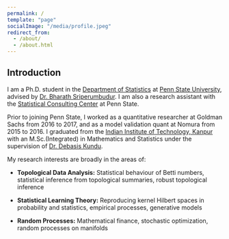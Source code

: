```yaml
---
permalink: /
template: "page"
socialImage: "/media/profile.jpeg"
redirect_from:
  - /about/
  - /about.html
---
```

## Introduction

I am a Ph.D. student in the [Department of Statistics](http://stat.psu.edu/) at [Penn State University](https://www.psu.edu/), advised by [Dr. Bharath Sriperumbudur](http://personal.psu.edu/bks18/). I am also a research assistant with the [Statistical Consulting Center](https://scc.stat.psu.edu/) at Penn State.

Prior to joining Penn State, I worked as a quantitative researcher at Goldman Sachs from 2016 to 2017, and as a model validation quant at Nomura from 2015 to 2016. I graduated from the [Indian Institute of Technology, Kanpur](https://www.iitk.ac.in/) with an M.Sc.(Integrated) in Mathematics and Statistics under the supervision of [Dr. Debasis Kundu](http://home.iitk.ac.in/~kundu/kundu.html).


My research interests are broadly in the areas of:

* **Topological Data Analysis:** Statistical behaviour of Betti numbers, statistical inference from topological summaries, robust topological inference

* **Statistical Learning Theory:** Reproducing kernel Hilbert spaces in probability and statistics, empirical processes, generative models

* **Random Processes:** Mathematical finance, stochastic optimization, random processes on manifolds
